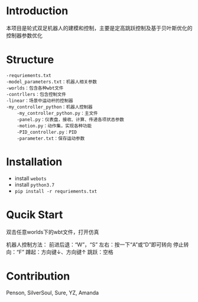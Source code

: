 # Introduction

本项目是轮式双足机器人的建模和控制，主要是定高跳跃控制及基于贝叶斯优化的控制器参数优化

# Structure
    -requriements.txt
    -model_parameters.txt：机器人相关参数
    -worlds：包含各种wbt文件
    -contrllers：包含控制文件
	-linear：场景中运动杆的控制器
	-my_controller_python：机器人控制器
		-my_controller_python.py：主文件
		-panel.py：仪表盘，接收、计算、传递各项状态参数
		-motion.py：动作集，实现各种功能
		-PID_controller.py：PID
		-parameter.txt：保存运动参数

# Installation
- install `webots`
- install `python3.7`
- `pip install -r requriements.txt`

# Qucik Start
双击任意worlds下的wbt文件，打开仿真

机器人控制方法：
	前进后退：“W”，“S”
	左右：按一下“A”或“D”即可转向
	停止转向：“F”
	蹲起：方向键↓、方向键↑
	跳跃：空格

# Contribution
Penson, SilverSoul, Sure, YZ, Amanda
